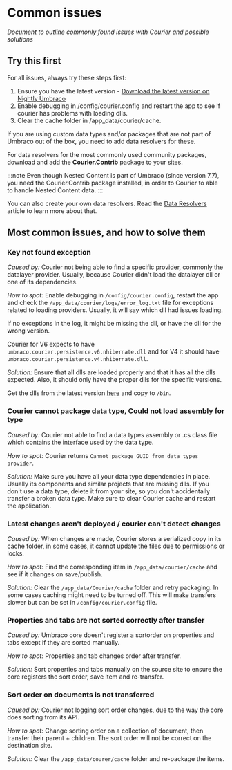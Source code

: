 # Common issues

_Document to outline commonly found issues with Courier and possible solutions_

## Try this first
For all issues, always try these steps first:

1. Ensure you have the latest version - [Download the latest version on Nightly Umbraco](http://nightly.umbraco.org/?container=umbraco-courier-release) 
2. Enable debugging in /config/courier.config and restart the app to see if courier has problems with loading dlls.
3. Clear the cache folder in /app_data/courier/cache.

If you are using custom data types and/or packages that are not part of Umbraco out of the box, you need to add data resolvers for these.

For data resolvers for the most commonly used community packages, download and add the **Courier.Contrib** package to your sites.

:::note
Even though Nested Content is part of Umbraco (since version 7.7), you need the Courier.Contrib package installed, in order to Courier to able to handle Nested Content data.
:::

You can also create your own data resolvers. Read the [Data Resolvers](Developer/DataResolvers.md) article to learn more about that.

## Most common issues, and how to solve them

### Key not found exception
*Caused by:* Courier not being able to find a specific provider, commonly the datalayer provider. Usually, because Courier didn't load the datalayer dll or one of its dependencies. 

*How to spot:* Enable debugging in `/config/courier.config`, restart the app and check the 
`/app_data/courier/logs/error_log.txt` file for exceptions related to loading providers. Usually, it will say which dll had issues loading. 

If no exceptions in the log, it might be missing the dll, or have the dll for the wrong version.

Courier for V6 expects to have `umbraco.courier.persistence.v6.nhibernate.dll` and for V4 it should have 
`umbraco.courier.persistence.v4.nhibernate.dll`.

*Solution:* Ensure that all dlls are loaded properly and that it has all the dlls expected. Also, it should only have
the proper dlls for the specific versions. 

Get the dlls from the latest version [here](http://nightly.umbraco.org/?container=umbraco-courier-release) and copy to `/bin`.

### Courier cannot package data type, Could not load assembly for type
*Caused by:* Courier not able to find a data types assembly or .cs class file which contains the interface used
by the data type.

*How to spot:* Courier returns `Cannot package GUID from data types provider`.

*Solution:* Make sure you have all your data type dependencies in place. Usually its components and similar projects
that are missing dlls. If you don't use a data type, delete it from your site, so you don't accidentally 
transfer a broken data type. Make sure to clear Courier cache and restart the application.

### Latest changes aren't deployed / courier can't detect changes
*Caused by:* When changes are made, Courier stores a serialized copy in its cache folder, in some cases, it cannot update
the files due to permissions or locks.

*How to spot:* Find the corresponding item in `/app_data/courier/cache` and see if it changes on save/publish.

*Solution:* Clear the `/app_data/Courier/cache` folder and retry packaging. In some cases caching might need to be turned off.
This will make transfers slower but can be set in `/config/courier.config` file.

### Properties and tabs are not sorted correctly after transfer
*Caused by:* Umbraco core doesn't register a sortorder on properties and tabs except if they are sorted manually.

*How to spot:* Properties and tab changes order after transfer.

*Solution:* Sort properties and tabs manually on the source site to ensure the core registers the sort order,
save item and re-transfer.

### Sort order on documents is not transferred
*Caused by:* Courier not logging sort order changes, due to the way the core does sorting from its API.

*How to spot:* Change sorting order on a collection of document, then transfer their parent + children. The sort order will not 
be correct on the destination site.

*Solution:* Clear the `/app_data/courer/cache` folder and re-package the items.
